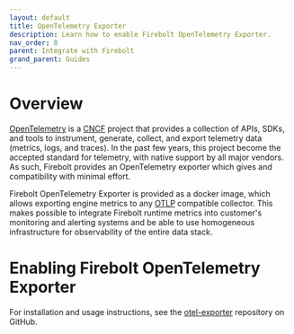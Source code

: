 ```yaml
---
layout: default
title: OpenTelemetry Exporter
description: Learn how to enable Firebolt OpenTelemetry Exporter.
nav_order: 8
parent: Integrate with Firebolt
grand_parent: Guides
---
```


# Overview

[OpenTelemetry](https://opentelemetry.io/) is a [CNCF](https://www.cncf.io/) project that provides a collection of APIs, SDKs, 
and tools to instrument, generate, collect, and export telemetry data (metrics, logs, and traces).
In the past few years, this project become the accepted standard for telemetry, with native support by all major vendors.
As such, Firebolt provides an OpenTelemetry exporter which gives and compatibility with minimal effort.

Firebolt OpenTelemetry Exporter is provided as a docker image, which allows exporting engine metrics to any [OTLP](https://opentelemetry.io/docs/specs/otel/protocol/) 
compatible collector. This makes possible to integrate Firebolt runtime metrics into customer's monitoring and alerting systems and
be able to use homogeneous infrastructure for observability of the entire data stack.

# Enabling Firebolt OpenTelemetry Exporter

For installation and usage instructions, see the [otel-exporter](https://github.com/firebolt-db/otel-exporter) repository on GitHub.
